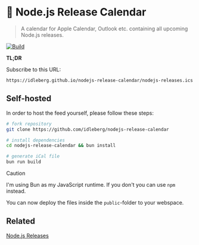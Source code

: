 # 📆 Node.js Release Calendar

> A calendar for Apple Calendar, Outlook etc. containing all upcoming Node.js releases.

[![Build](https://img.shields.io/github/actions/workflow/status/idleberg/nodejs-release-calendar/gh-pages.yml?style=for-the-badge)](https://github.com/idleberg/nodejs-release-calendar/actions)

**TL;DR**

Subscribe to this URL:

```
https://idleberg.github.io/nodejs-release-calendar/nodejs-releases.ics
```

## Self-hosted

In order to host the feed yourself, please follow these steps:

```sh
# fork repository
git clone https://github.com/idleberg/nodejs-release-calendar

# install dependencies
cd nodejs-release-calendar && bun install

# generate iCal file
bun run build
```

> [!CAUTION]  
> I'm using Bun as my JavaScript runtime. If you don't you can use `npm` instead.

You can now deploy the files inside the `public`-folder to your webspace.

## Related

[Node.js Releases](https://github.com/nodejs/release)
